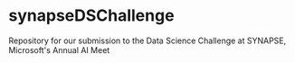 # synapseDSChallenge
Repository for our submission to the Data Science Challenge at SYNAPSE, Microsoft's Annual AI Meet
